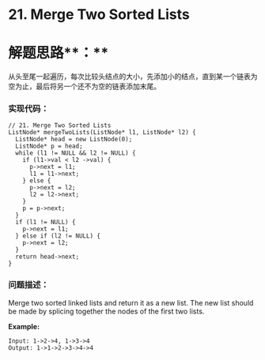 # 21. Merge Two Sorted Lists

# 解题思路**：**

从头至尾一起遍历，每次比较头结点的大小，先添加小的结点，直到某一个链表为空为止，最后将另一个还不为空的链表添加末尾。

### 实现代码：

```
// 21. Merge Two Sorted Lists
ListNode* mergeTwoLists(ListNode* l1, ListNode* l2) {
  ListNode* head = new ListNode(0);
  ListNode* p = head;
  while (l1 != NULL && l2 != NULL) {
    if (l1->val < l2 ->val) {
      p->next = l1;
      l1 = l1->next;
    } else {
      p->next = l2;
      l2 = l2->next;
    }
    p = p->next;
  }
  if (l1 != NULL) {
    p->next = l1;
  } else if (l2 != NULL) {
    p->next = l2;
  }
  return head->next;
}
```

### 问题描述：

Merge two sorted linked lists and return it as a new list. The new list should be made by splicing together the nodes of the first two lists.

**Example:**

```
Input: 1->2->4, 1->3->4
Output: 1->1->2->3->4->4
```



